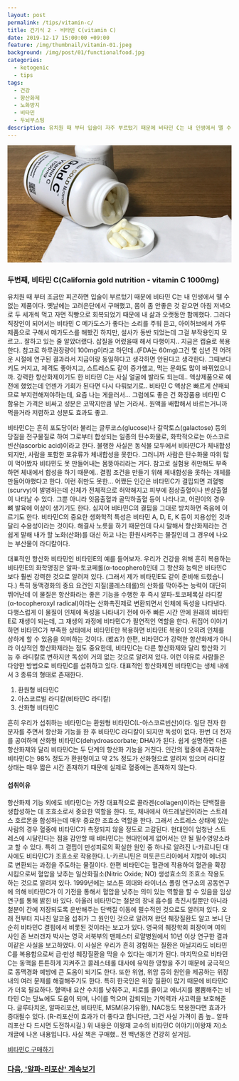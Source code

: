 ```yaml
---
layout: post
permalink: /tips/vitamin-c/
title: 건기식 2 - 비타민 C(vitamin C)
date: 2019-12-17 15:00:00 +09:00
feature: /img/thumbnail/vitamin-01.jpeg
background: /img/post/01/functionalfood.jpg
categories:
  - ketogenic
  - tips
tags:
  - 건강
  - 항산화제
  - 노화방지
  - 비타민
  - 두뇌부스팅
description: 유치원 때 부터 입술이 자주 부르텄기 때문에 비타민 C는 내 인생에서 뗄 수 없는 제품이다. 몸이 좀 안좋은 것 같으면 아침 저녁으로 두 세개씩 먹고 자면 회복시켜주는 나의 인생 템이다.
---
```


![비타민C](/img/post/01/vitamin-c.jpg)

### 두번째, 비타민 C(California gold nutrition - vitamin C 1000mg)

유치원 때 부터 조금만 피곤하면 입술이 부르텄기 때문에 비타민 C는 내 인생에서 뗄 수 없는 제품이다. 옛날에는 고려은단에서 구매했고, 몸이 좀 안좋은 것 같으면 아침 저녁으로 두 세개씩 먹고 자면 직빵으로 회복되었기 때문에 내 삶과 오랫동안 함께했다. 그러다 직장인이 되어서는 비타민 C 메가도스가 좋다는 소리를 주워 듣고, 아이허브에서 가루제품으로 구해서 메가도스를 해봤긴 하지만, 설사가 동반 되었는데 그걸 부작용인지 모르고.. 잘하고 있는 줄 알았더랬다. 삽질을 어렸을때 해서 다행이지.. 지금은 캡슐로 복용한다. 참고로 하루권장량이 100mg이라고 하던데..(FDA는 60mg)그건 몇 십년 전 어려운 시절에 연구된 결과라서 지금이랑 동일하다고 생각하면 안된다고 생각한다. 그때보다 키도 커지고, 체격도 좋아지고, 스트레스도 같이 증가했고, 먹는 문화도 많이 바뀌었으니까. 강력한 항산화제이기도 한 비타민 C는 사실 얼굴에 발라도 되는데.. 액상제품으로 예전에 했었는데 언젠가 기회가 된다면 다시 다뤄보기로.. 비타민 C 액상은 빠르게 산패되므로 부지런해져야하는데, 요즘 나는 게을러서… 그럼에도 좋은 건 화장품용 비타민 C 함유는 가격은 비싸고 성분은 코딱지만큼 넣는 거라서.. 원액을 배합해서 바르는거니까 먹을거라 저렴하고 성분도 효과도 좋고.

비타민C는 흔히 포도당이라 불리는 글루코스(glucose)나 갈락토스(galactose) 등의 당질을 전구물질로 하여 그로부터 합성되는 일종의 탄수화물로, 화학적으로는 아스코르빈산(ascorbic acid)이라고 한다. 불행한 사실은 동식물 모두에서 비타민C가 체내합성되지만, 사람을 포함한 포유류가 체내합성을 못한다. 그러니까 사람은 탄수화물 따위 많이 먹어봤자 비타민도 못 만들어내는 몸뚱아리라는 거다. 참고로 실험용 쥐만해도 부족하면 체내에서 합성을 하기 때문에.. 결핍 조건을 만들기 위해 체내합성을 못하는 개체를 만들어야했다고 한다. 이런 쥐만도 못한... 어쨌든 인간은 비타민C가 결핍되면 괴혈병(scurvy)이 발병하는데 신체가 전체적으로 허약해지고 피부에 점상출혈이나 반상출혈이 나타날 수 있다. 그뿐 아니라 잇몸출혈과 골막하출혈 등이 나타나고, 어린이의 경우 뼈 발육에 이상이 생기기도 한다. 심지어 비타민C의 결핍을 그대로 방치하면 죽음에 이르기도 한다. 비타민C의 중요한 생화학적 특성은 비타민 A, D, E, K 등이 지용성인 것과 달리 수용성이라는 것이다. 해결사 노릇을 하기 때문인데 다시 말해서 항산화제라는 건 쉽게 말해 내가 할 노화(산화)를 대신 하고 나는 환원시켜주는 물질인데 그 경우에 나오는 부산물이 라디칼이다.

대표적인 항산화 비타민인 비타민E의 예를 들어보자. 우리가 건강을 위해 흔히 복용하는 비타민E의 화학명칭은 알파-토코페롤(α-tocopherol)인데 그 항산화 능력은 비타민C보다 훨씬 강력한 것으로 알려져 있다. (그래서 제가 비타민E도 같이 준비해 드렸습니다.) 특히 동맥경화의 중요 요건인 지질(콜레스테롤)의 산화를 막아주는 능력이 대단히 뛰어난데 이 물질은 항산화라는 좋은 기능을 수행한 후 즉시 알파-토코페록실 라디칼(α-tocopheroxyl radical)이라는 산화촉진제로 변환되면서 인체에 독성을 나타낸다. 다행스럽게 이 물질이 인체에 독성을 나타내기 전에 아주 빠른 시간 안에 원래의 비타민E로 재생이 되는데, 그 재생의 과정에 비타민C가 필연적인 역할을 한다. 뒤집어 이야기하면 비타민C가 부족한 상태에서 비타민E만 복용하면 비타민E 복용이 오히려 인체를 상하게 할 수 있음을 의미하는 것이다. (봤죠?) 한편, 비타민C가 강력한 항산화제가 아니라 이상적인 항산화제라는 점도 중요한데, 비타민C는 다른 항산화제와 달리 항산화 기능 후 라디칼로 변하지만 독성이 거의 없는 것으로 알려져 있다. 이런 이유로 사람들은 다양한 방법으로 비타민C를 섭취하고 있다. 대표적인 항산화제인 비타민C는 생체 내에서 3 종류의 형태로 존재한다.

1. 환원형 비타민C
2. 아스코르빌 라디칼(비타민C 라디칼)
3. 산화형 비타민C

흔히 우리가 섭취하는 비타민C는 환원형 비타민C(L-아스코르빈산)이다. 일단 전자 한 분자를 주면서 항산화 기능을 한 후 비타민C 라디칼이 되지만 독성이 없다. 한번 더 전자를 공여하며 산화형 비타민C(dehydroascorbate; DHA)가 된다. 쉽게 설명하면 다른 항산화제와 달리 비타민C는 두 단계의 항산화 기능을 거친다. 인간의 혈중에 존재하는 비타민C는 98% 정도가 환원형이고 약 2% 정도가 산화형으로 알려져 있으며 라디칼 상태는 매우 짧은 시간 존재하기 때문에 실제로 혈중에는 존재하지 않는다.

#### 섭취이유

항산화제 기능 외에도 비타민C는 가장 대표적으로 콜라겐(collagen)이라는 단백질을 생합성하는 데 조효소로서 중요한 역할을 한다. 또, 체내에서 아드레날린이라는 스트레스 호르몬을 합성하는데 매우 중요한 조효소 역할을 한다. 그래서 스트레스 상태에 있는 사람의 경우 혈중에 비타민C가 측정되지 않을 정도로 고갈된다. 현대인이 엄청난 스트레스에 시달린다는 점을 감안할 때 비타민C는 현대인에게 없어서는 안 될 필수영양소라고 할 수 있다. 특히 그 결핍이 만성피로의 확실한 원인 중 하나로 알려진 L-카르니틴 대사에도 비타민C가 조효소로 작용한다. L-카르니틴은 미토콘드리아에서 지방이 에너지로 변환되는 과정을 주도하는 물질이다. 한편 비타민C는 혈관에 작용하여 혈관을 확장시킴으로써 혈압을 낮추는 일산화질소(Nitric Oxide; NO) 생성효소의 조효소 작용도 하는 것으로 알려져 있다. 1999년에는 보스톤 의대와 라이너스 폴링 연구소의 공동연구에 의해 비타민C가 이 기전을 통해서 혈압을 낮추는 의미 있는 역할을 할 수 있음을 임상연구를 통해 밝힌 바 있다. 아울러 비타민C는 철분의 장내 흡수를 촉진시킬뿐만 아니라 철분이 간에 저장되도록 운반해주는 단백질 이동에 필수적인 것으로도 알려져 있다. 오래 전부터 지나친 알코올 섭취가 그 원인인 것으로 알려져 왔던 췌장질환도 알고 보니 단순히 비타민C 결핍에서 비롯된 것이라는 보고가 있다. 영국의 췌장학회 회장이며 여의사인 존 브러갠자 박사는 영국 서북부의 맨체스터 로얄병원에서 10년 이상 연구한 결과 이같은 사실을 보고하였다. 이 사실은 우리가 흔히 경험하는 질환은 아닐지라도 비타민C를 복용함으로써 급·만성 췌장질환을 막을 수 있다는 얘기가 된다. 마지막으로 비타민 C는 동맥을 튼튼하게 지켜주고 콜레스테롤 대사에 유익한 영향을 주기 때문에 궁극적으로 동맥경화 예방에 큰 도움이 되기도 한다. 또한 위염, 위암 등의 원인을 제공하는 위장 내의 여러 문제를 해결해주기도 한다. 특히 한국인은 위장 질환이 많기 때문에 비타민C가 더욱 필요하다. 혈액내 요산 수치를 낮춰주고, 피로를 줄이고 에너지를 뿜뿜해주는 비타민 C는 당뇨에도 도움이 되며, 나이를 먹으며 감퇴되는 기억력과 사고력을 보호해준다. 글루타치온, 알파리포산, 비타민E, MSM(유기유황), NAC등도 복용한다면 효과가 증대될수 있다. (R-리포산이 효과가 더 좋다고 합니다만, 그건 사실 가격이 좀 높.. 알파리포산 다 드시면 도전하시길.) 위 내용은 이왕재 교수의 비타민C 이야기(이왕재 저)소개글에 나온 내용입니다. 사실 책은 구매했.. 전 백년동안 건강히 살거임.

[비타민C 구매하기](https://kr.iherb.com/pr/California-Gold-Nutrition-Gold-C-Vitamin-C-1-000-mg-240-Veggie-Capsules/61865?rcode=TJR663)





### [다음, '알파-리포산' 계속보기](https://thisisthereason.com/tips/alphalipoicacid/)

